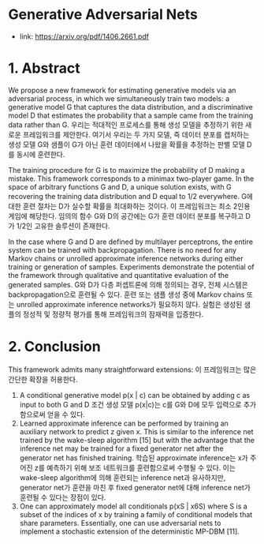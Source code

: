 # Generative Adversarial Nets

- link: https://arxiv.org/pdf/1406.2661.pdf

# 1. Abstract

We propose a new framework for estimating generative models via an adversarial process, in which we simultaneously train two models: a generative model G that captures the data distribution, and a discriminative model D that estimates the probability that a sample came from the training data rather than G. 
우리는 적대적인 프로세스를 통해 생성 모델을 추정하기 위한 새로운 프레임워크를 제안한다. 여기서 우리는 두 가지 모델, 즉 데이터 분포를 캡처하는 생성 모델 G와 샘플이 G가 아닌 훈련 데이터에서 나왔을 확률을 추정하는 판별 모델 D를 동시에 훈련한다.

The training procedure for G is to maximize the probability of D making a mistake. This framework corresponds to a minimax two-player game. In the space of arbitrary functions G and D, a unique solution exists, with G recovering the training data distribution and D equal to 1/2 everywhere. 
G에 대한 훈련 절차는 D가 실수할 확률을 최대화하는 것이다. 이 프레임워크는 최소 2인용 게임에 해당한다. 임의의 함수 G와 D의 공간에는 G가 훈련 데이터 분포를 복구하고 D가 1/2인 고유한 솔루션이 존재한다.

In the case where G and D are defined by multilayer perceptrons, the entire system can be trained with backpropagation. There is no need for any Markov chains or unrolled approximate inference networks during either training or generation of samples. Experiments demonstrate the potential of the framework through qualitative and quantitative evaluation of the generated samples.
G와 D가 다층 퍼셉트론에 의해 정의되는 경우, 전체 시스템은 backpropagation으로 훈련될 수 있다. 훈련 또는 샘플 생성 중에 Markov chains 또는 unrolled approximate inference networks가 필요하지 않다. 실험은 생성된 샘플의 정성적 및 정량적 평가를 통해 프레임워크의 잠재력을 입증한다.

# 2. Conclusion

This framework admits many straightforward extensions:
이 프레임워크는 많은 간단한 확장을 허용한다.

1. A conditional generative model p(x | c) can be obtained by adding c as input to both G and D
조건 생성 모델 p(x|c)는 c를 G와 D에 모두 입력으로 추가함으로써 얻을 수 있다.
2. Learned approximate inference can be performed by training an auxiliary network to predict z given x. This is similar to the inference net trained by the wake-sleep algorithm [15] but with the advantage that the inference net may be trained for a fixed generator net after the generator net has finished training.
학습된 approximate inference는 x가 주어진 z를 예측하기 위해 보조 네트워크를 훈련함으로써 수행될 수 있다. 이는 wake-sleep algorithm에 의해 훈련되는 inference net과 유사하지만, generator net가 훈련을 마친 후 fixed generator net에 대해 inference net가 훈련될 수 있다는 장점이 있다.
3. One can approximately model all conditionals p(xS | x6S) where S is a subset of the indices of x by training a family of conditional models that share parameters. Essentially, one can use adversarial nets to implement a stochastic extension of the deterministic MP-DBM [11].

